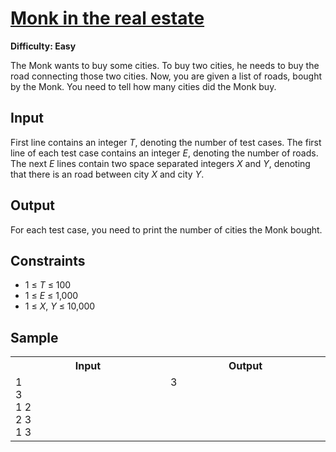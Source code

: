 # [Monk in the real estate](https://www.hackerearth.com/practice/algorithms/graphs/graph-representation/practice-problems/algorithm/monk-in-the-real-estate/)

**Difficulty: Easy**

The Monk wants to buy some cities. To buy two cities, he needs to buy the road connecting those two cities. Now, you are given a list of roads, bought by the Monk. You need to tell how many cities did the Monk buy.

## Input

First line contains an integer *T*, denoting the number of test cases. The first line of each test case contains an integer *E*, denoting the number of roads. The next *E* lines contain two space separated integers *X* and *Y*, denoting that there is an road between city *X* and city *Y*.

## Output

For each test case, you need to print the number of cities the Monk bought.

## Constraints

+ 1 &le; *T* &le; 100
+ 1 &le; *E* &le; 1,000
+ 1 &le; *X*, *Y* &le; 10,000

## Sample

<table>
	<tr>
		<th width="500">Input</th>
		<th width="500">Output</th>
	</tr>
	<tr>
		<td valign="top">
			1<br />
			3<br />
			1 2<br />
			2 3<br />
			1 3
		</td>
		<td valign="top">
			3
		</td>
	</tr>
</table>
